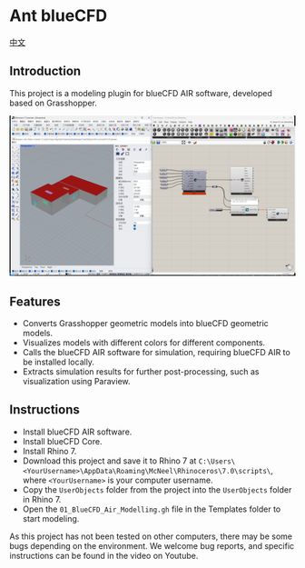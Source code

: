 # Ant blueCFD

[中文](README.md)

## Introduction

This project is a modeling plugin for blueCFD AIR software, developed based on Grasshopper.

![ScreenShot](./resources/01.png)

## Features

- Converts Grasshopper geometric models into blueCFD geometric models.
- Visualizes models with different colors for different components.
- Calls the blueCFD AIR software for simulation, requiring blueCFD AIR to be installed locally.
- Extracts simulation results for further post-processing, such as visualization using Paraview.

## Instructions

- Install blueCFD AIR software.
- Install blueCFD Core.
- Install Rhino 7.
- Download this project and save it to Rhino 7 at `C:\Users\<YourUsername>\AppData\Roaming\McNeel\Rhinoceros\7.0\scripts\`, where `<YourUsername>` is your computer username.
- Copy the `UserObjects` folder from the project into the `UserObjects` folder in Rhino 7.
- Open the `01_BlueCFD_Air_Modelling.gh` file in the Templates folder to start modeling.

As this project has not been tested on other computers, there may be some bugs depending on the environment. We welcome bug reports, and specific instructions can be found in the video on Youtube.